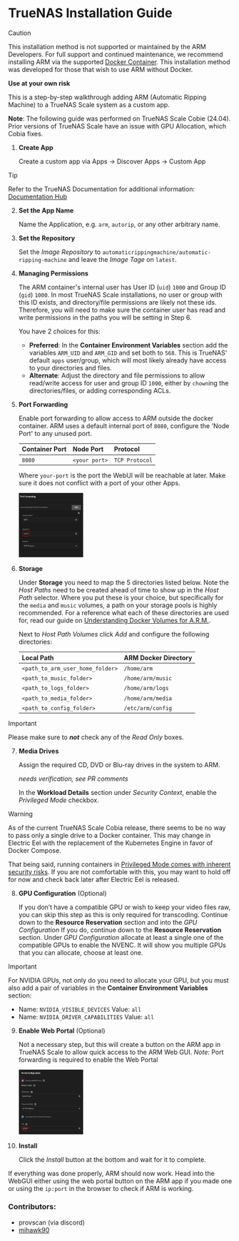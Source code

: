 # TrueNAS Installation Guide

> [!CAUTION]
> This installation method is not supported or maintained by the ARM Developers.
> For full support and continued maintenance,
> we recommend installing ARM via the supported [Docker Container](https://github.com/automatic-ripping-machine/automatic-ripping-machine/wiki/docker).
> This installation method was developed for those that wish to use ARM without Docker.
>
> **Use at your own risk** 

This is a step-by-step walkthrough adding ARM (Automatic Ripping Machine) to a
TrueNAS Scale system as a custom app.

**Note**: The following guide was performed on TrueNAS Scale Cobie (24.04).
Prior versions of TrueNAS Scale have an issue with GPU Allocation, which Cobia fixes.


1. **Create App**

    Create a custom app via Apps → Discover Apps → Custom App 

> [!TIP]
> 
> Refer to the TrueNAS Documentation for additional information:
> [Documentation Hub](https://www.truenas.com/docs/scale/24.04/scaletutorials/apps/usingcustomapp/)


2. **Set the App Name**

    Name the Application, e.g. `arm`, `autorip`, or any other arbitrary name.


3. **Set the Repository**

    Set the *Image Repository* to `automaticrippingmachine/automatic-ripping-machine`
    and leave the _Image Tage_ on `latest`.


4. **Managing Permissions**

    The ARM container's internal user has User ID (`uid`) `1000` and Group ID (`gid`) `1000`.
    In most TrueNAS Scale installations, no user or group with this ID exists, and directory/file permissions 
    are likely not these ids. Therefore, you will need to make sure the container user has read and write permissions
    in the paths you will be setting in Step 6.
    
    You have 2 choices for this:
   - **Preferred**:
   In the **Container Environment Variables** section add the variables `ARM_UID` and `ARM_GID` and set both
   to `568`. This is TrueNAS' default `apps` user/group, which will most likely already have access to your
   directories and files.
   - **Alternate**:
   Adjust the directory and file permissions to allow read/write access for user and group ID `1000`,
   either by `chown`ing the directories/files, or adding corresponding ACLs.


5. **Port Forwarding**

    Enable port forwarding to allow access to ARM outside the docker container.
    ARM uses a default internal port of `8080`, configure the 'Node Port' to any unused port.

    | Container Port | Node Port     | Protocol         |
    |----------------|---------------|------------------|
    | `8080`           | `<your port>` | `TCP Protocol`   |

    Where `your-port` is the port the WebUI will be reachable at later. 
    Make sure it does not conflict with a port of your other Apps.

    <img title="TrueNAS Port Forward Config" src="images/setup_truenas_portforwarding.png" width="30%" height="">

6. **Storage**

    Under **Storage** you need to map the 5 directories listed below.
    Note the *Host Paths* need to be created ahead of time to show up in the *Host Path* selector.
    Where you put these is your choice, but specifically for the `media` and `music` volumes,
    a path on your storage pools is highly recommended. For a reference what each of these directories are used for,
    read our guide on [Understanding Docker Volumes for A.R.M.](https://github.com/automatic-ripping-machine/automatic-ripping-machine/wiki/docker#understanding-docker-volumes-for-arm).
    
    Next to *Host Path Volumes* click *Add* and configure the following directories:

    | Local Path                     | ARM Docker Directory |
    |--------------------------------|----------------------|
    | `<path_to_arm_user_home_folder>` | `/home/arm`            |
    | `<path_to_music_folder>`         | `/home/arm/music`      |
    | `<path_to_logs_folder>`          | `/home/arm/logs`       |
    | `<path_to_media_folder>`         | `/home/arm/media`     |
    | `<path_to_config_folder>`        | `/etc/arm/config`     |
   
> [!IMPORTANT]  
> Please make sure to ***not*** check any of the *Read Only* boxes.

7. **Media Drives**

    Assign the required CD, DVD or Blu-ray drives in the system to ARM.

    _needs verification, see PR comments_
    
    In the **Workload Details** section under *Security Context*, enable the *Privileged Mode* checkbox.

> [!WARNING]  
> As of the current TrueNAS Scale Cobia release, there seems to be no way to pass only a single drive to a Docker container.
> This may change in Electric Eel with the replacement of the Kubernetes Engine in favor of Docker Compose.
> 
> That being said, running containers in
> [Privileged Mode comes with inherent security risks](https://docs.docker.com/security/faqs/containers/).
> If you are not comfortable with this, you may want to hold off for now and check back later after Electric Eel is released.


8. **GPU Configuration** (Optional) 

   If you don’t have a compatible GPU or wish to keep your video files raw,
    you can skip this step as this is only required for transcoding.
    Continue down to the **Resource Reservation** section and into the *GPU Configuration*
    If you do, continue down to the **Resource Reservation** section. Under *GPU Configuration* allocate at least a
    single one of the compatible GPUs to enable the NVENC.
    It will show you multiple GPUs that you can allocate, choose at least one.

> [!IMPORTANT]  
> 
> For NVIDIA GPUs, not only do you need to allocate your GPU, but you must also add a pair of variables in the **Container Environment Variables** section:
> - Name: `NVIDIA_VISIBLE_DEVICES` Value: `all`
> - Name: `NVIDIA_DRIVER_CAPABILITIES` Value: `all`


9. **Enable Web Portal** (Optional) 
    
    Not a necessary step, but this will create a button on the ARM app in TrueNAS Scale
    to allow quick access to the ARM Web GUI.
    _Note:_ Port forwarding is required to enable the Web Portal

    <img title="TrueNAS WebUI Portal Config" src="images/setup_truenas_webui.png" width="30%" height="">


10. **Install**

    Click the *Install* button at the bottom and wait for it to complete.


If everything was done properly, ARM should now work.
Head into the WebGUI either using the web portal button on the ARM app if you made one
or using the `ip:port` in the browser to check if ARM is working.

### Contributors:
* provscan (via discord)
* [mihawk90](https://github.com/mihawk90)
